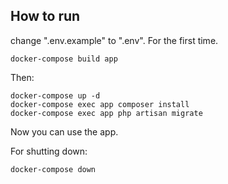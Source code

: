 ## How to run
change ".env.example" to ".env".
For the first time.
```
docker-compose build app
```

Then:
```
docker-compose up -d
docker-compose exec app composer install
docker-compose exec app php artisan migrate
```

Now you can use the app.


For shutting down:
```
docker-compose down
```
